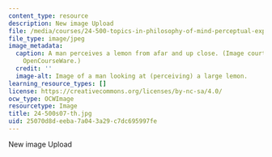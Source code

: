 ```yaml
---
content_type: resource
description: New image Upload
file: /media/courses/24-500-topics-in-philosophy-of-mind-perceptual-experience-spring-2007/25070d8deeba7a043a29c7dc695997fe_24-500s07-th.jpg
file_type: image/jpeg
image_metadata:
  caption: A man perceives a lemon from afar and up close. (Image courtesy of MIT
    OpenCourseWare.)
  credit: ''
  image-alt: Image of a man looking at (perceiving) a large lemon.
learning_resource_types: []
license: https://creativecommons.org/licenses/by-nc-sa/4.0/
ocw_type: OCWImage
resourcetype: Image
title: 24-500s07-th.jpg
uid: 25070d8d-eeba-7a04-3a29-c7dc695997fe
---
```

New image Upload